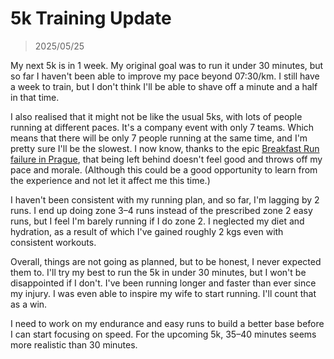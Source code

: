 # 5k Training Update
> 2025/05/25

My next 5k is in 1 week. My original goal was to run it under 30 minutes, but so far I haven't been able to improve my pace beyond 07:30/km.
I still have a week to train, but I don't think I'll be able to shave off a minute and a half in that time.

I also realised that it might not be like the usual 5ks, with lots of people running at different paces. It's a company event with only 7 teams. Which means that there will be only 7 people running at the same time, and I'm pretty sure I'll be the slowest.
I now know, thanks to the epic [Breakfast Run failure in Prague](?1_first10k), that being left behind doesn't feel good and throws off my pace and morale. (Although this could be a good opportunity to learn from the experience and not let it affect me this time.)

I haven't been consistent with my running plan, and so far, I'm lagging by 2 runs. I end up doing zone 3–4 runs instead of the prescribed zone 2 easy runs, but I feel I'm barely running if I do zone 2. I neglected my diet and hydration, as a result of which I've gained roughly 2 kgs even with consistent workouts.

Overall, things are not going as planned, but to be honest, I never expected them to.
I'll try my best to run the 5k in under 30 minutes, but I won't be disappointed if I don't. I've been running longer and faster than ever since my injury. I was even able to inspire my wife to start running. I'll count that as a win.

I need to work on my endurance and easy runs to build a better base before I can start focusing on speed. For the upcoming 5k, 35–40 minutes seems more realistic than 30 minutes.